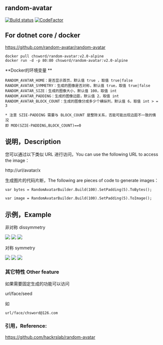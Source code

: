 ## random-avatar

[![Build status](https://ci.appveyor.com/api/projects/status/0y937m1x8g1w6ic6/branch/master?svg=true)](https://ci.appveyor.com/project/chsword/random-avatar/branch/master)
[![CodeFactor](https://www.codefactor.io/repository/github/chsword/random-avatar/badge)](https://www.codefactor.io/repository/github/chsword/random-avatar)

## For dotnet core / docker 

https://github.com/random-avatar/random-avatar

```
docker pull chsword/random-avatar:v2.0-alpine
docker run -d -p 80:80 chsword/random-avatar:v2.0-alpine
```
**Docker的环境变量 **
```
RANDOM_AVATAR_HOME：是否显示首页，默认值 true ，取值 true|false
RANDOM_AVATAR_SYMMETRY：生成的图像是否对称，默认值 true，取值 true|false
RANDOM_AVATAR_SIZE：生成的图像大小，默认值 100，取值 int
RANDOM_AVATAR_PADDING：生成的图像边距，默认值 2，取值 int
RANDOM_AVATAR_BLOCK_COUNT：生成的图像分成多少个横纵列，默认值 6，取值 int > = 3
```
```
* 注意 SZIE-PADDING 需要与 BLOCK_COUNT 是整除关系，否能可能出现边距不一致的情况
即 MOD(SZIE-PADDING,BLOCK_COUNT)==0
```

## 说明，Description

您可以通过以下类似 URL 进行访问，You can use the following URL to access the image：

http://url/avatar/x

生成图片的代码片断，The following are pieces of code to generate images：

`var bytes = RandomAvatarBuilder.Build(100).SetPadding(5).ToBytes();`

`var image = RandomAvatarBuilder.Build(100).SetPadding(5).ToImage();`


## 示例，Example

非对称 dissymmetry

![](https://raw.githubusercontent.com/chsword/random-avatar/master/example/1.png)
![](https://raw.githubusercontent.com/chsword/random-avatar/master/example/3.png)
![](https://raw.githubusercontent.com/chsword/random-avatar/master/example/4.png)

对称 symmetry

![](https://raw.githubusercontent.com/chsword/random-avatar/master/example/5.png)
![](https://raw.githubusercontent.com/chsword/random-avatar/master/example/6.png)
![](https://raw.githubusercontent.com/chsword/random-avatar/master/example/7.png)

### 其它特性 Other feature

如果需要固定生成的功能可以访问

url/face/seed

如

`url/face/chsword@126.com`

### 引用，Reference:

https://github.com/hackrslab/random-avatar
